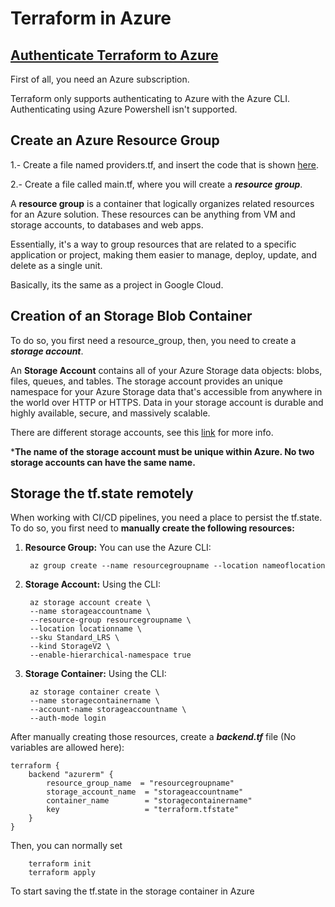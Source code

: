 # Terraform in Azure

## [Authenticate Terraform to Azure](https://learn.microsoft.com/en-us/azure/developer/terraform/authenticate-to-azure?tabs=bash)

First of all, you need an Azure subscription.

Terraform only supports authenticating to Azure with the Azure CLI. Authenticating using Azure Powershell isn't supported.


## Create an Azure Resource Group

1.- Create a file named providers.tf, and insert the code that is shown [here](https://learn.microsoft.com/en-us/azure/developer/terraform/create-resource-group?tabs=azure-cli#implement-the-terraform-code).

2.- Create a file called main.tf, where you will create a ***resource group***.

A **resource group** is a container that logically organizes related resources for an Azure solution. These resources can be anything from VM and storage accounts, to databases and web apps. 

Essentially, it's a way to group resources that are related to a specific application or project, making them easier to manage, deploy, update, and delete as a single unit.

Basically, its the same as a project in Google Cloud.

## Creation of an Storage Blob Container

To do so, you first need a resource_group, then, you need to create a ***storage account***.

An **Storage Account** contains all of your Azure Storage data objects: blobs, files, queues, and tables. The storage account provides an unique namespace for your Azure Storage data that's accessible from anywhere in the world over HTTP or HTTPS. Data in your storage account is durable and highly available, secure, and massively scalable.

There are different storage accounts, see this [link](https://learn.microsoft.com/en-us/azure/storage/common/storage-account-overview#types-of-storage-accounts) for more info.

***The name of the storage account must be unique within Azure. No two storage accounts can have the same name.**

## Storage the tf.state remotely

When working with CI/CD pipelines, you need a place to persist the tf.state. To do so, you first need to **manually create the following resources:**

1. **Resource Group:** You can use the Azure CLI:

        az group create --name resourcegroupname --location nameoflocation

2. **Storage Account:** Using the CLI:

        az storage account create \
        --name storageaccountname \
        --resource-group resourcegroupname \
        --location locationname \
        --sku Standard_LRS \
        --kind StorageV2 \
        --enable-hierarchical-namespace true

3. **Storage Container:** Using the CLI:

        az storage container create \
        --name storagecontainername \
        --account-name storageaccountname \
        --auth-mode login


After manually creating those resources, create a ***backend.tf*** file (No variables are allowed here):


    terraform {
        backend "azurerm" {
            resource_group_name  = "resourcegroupname"
            storage_account_name  = "storageaccountname"
            container_name        = "storagecontainername"
            key                   = "terraform.tfstate"
        }
    }

Then, you can normally set

        terraform init
        terraform apply

To start saving the tf.state in the storage container in Azure